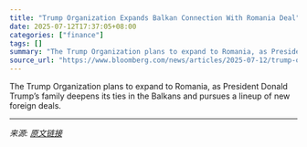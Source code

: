 ```yaml
---
title: "Trump Organization Expands Balkan Connection With Romania Deal"
date: 2025-07-12T17:37:05+08:00
categories: ["finance"]
tags: []
summary: "The Trump Organization plans to expand to Romania, as President Donald Trump’s family deepens its ties in the Balkans and pursues a lineup of new foreign deals."
source_url: "https://www.bloomberg.com/news/articles/2025-07-12/trump-organization-expands-balkan-connection-with-romania-deal"
---
```


The Trump Organization plans to expand to Romania, as President Donald Trump’s family deepens its ties in the Balkans and pursues a lineup of new foreign deals.

---

*来源: [原文链接](https://www.bloomberg.com/news/articles/2025-07-12/trump-organization-expands-balkan-connection-with-romania-deal)*

